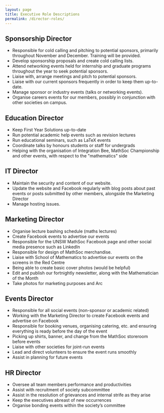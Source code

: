 ```yaml
---
layout: page
title: Executive Role Descriptions
permalink: /director-roles/
---
```

## Sponsorship Director
 - Responsible for cold calling and pitching to potential sponsors, primarily throughout November and December. Training will be provided.
 - Develop sponsorship proposals and create cold calling lists.
 - Attend networking events held for internship and graduate programs throughout the year to seek potential sponsors.
 - Liaise with, arrange meetings and pitch to potential sponsors.
 - Liaise with our current sponsors frequently in order to keep them up-to-date.
 - Manage sponsor or industry events (talks or networking events).
 - Organise careers events for our members, possibly in conjunction with other societies on campus.

## Education Director
 - Keep First Year Solutions up-to-date
 - Run potential academic help events such as revision lectures
 - Run educational seminars, such as LaTeX events
 - Coordinate talks by honours students or staff for undergrads
 - Helping with the organisation of Integration Bee, MathSoc Championship and other events, with respect to the "mathematics" side
 
## IT Director
 - Maintain the security and content of our website.
 - Update the website and Facebook regularly with blog posts about past events or posts submitted by other members, alongside the Marketing Director
 - Manage hosting issues.

## Marketing Director
 - Organise lecture bashing schedule (maths lectures)
 - Create Facebook events to advertise our events
 - Responsible for the UNSW MathSoc Facebook page and other social media presence such as LinkedIn
 - Responsible for design of MathSoc merchandise.
 - Liaise with School of Mathematics to advertise our events on the screens in the Red Centre
 - Being able to create basic cover photos (would be helpful)
 - Edit and publish our fortnightly newsletter, along with the Mathematician of the Month
 - Take photos for marketing purposes and Arc
 
## Events Director
 - Responsible for all social events (non-sponsor or academic related)
 - Working with the Marketing Director to create Facebook events and advertise on Facebook
 - Responsible for booking venues, organising catering, etc. and ensuring everything is ready before the day of the event
 - Picking up shirts, banner, and change from the MathSoc storeroom before events
 - Liaise with other societies for joint-run events
 - Lead and direct volunteers to ensure the event runs smoothly
 - Assist in planning for future events
 
 ## HR Director
 - Oversee all team members performance and productivities
 - Assist with recruitment of society subcommittee
 - Assist in the resolution of grievances and internal strife as they arise
 - Keep the executives abreast of new occurrences
 - Organise bonding events within the society’s committee